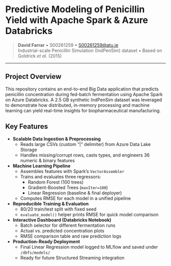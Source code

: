 # Predictive Modeling of Penicillin Yield with Apache Spark & Azure Databricks

> **David Farrar** • S00261259 • S00261259@atu.ie  
> Industrial-scale Penicillin Simulation (IndPenSim) dataset • Based on Goldrick _et al._ (2015)

---

## Project Overview
This repository contains an end-to-end Big Data application that predicts penicillin concentration during fed-batch fermentation using Apache Spark on Azure Databricks. A 2.5 GB synthetic IndPenSim dataset was leveraged to demonstrate how distributed, in-memory processing and machine learning can yield real-time insights for biopharmaceutical manufacturing.

## Key Features
- **Scalable Data Ingestion & Preprocessing**  
  - Reads large CSVs (custom “|” delimiter) from Azure Data Lake Storage  
  - Handles missing/corrupt rows, casts types, and engineers 36 numeric & binary features  
- **Machine Learning Pipeline**  
  - Assembles features with Spark’s `VectorAssembler`  
  - Trains and evaluates three regressors:  
    - Random Forest (100 trees)  
    - Gradient-Boosted Trees (`maxIter=100`)  
    - Linear Regression (baseline & final deployer)  
  - Computes RMSE for each model in a unified pipeline  
- **Reproducible Training & Evaluation**  
  - 80/20 train/test split with fixed seed  
  - `evaluate_model()` helper prints RMSE for quick model comparison  
- **Interactive Dashboard (Databricks Notebook)**  
  - Batch selector for different fermentation runs  
  - Actual vs. predicted concentration plots  
  - RMSE comparison table and raw prediction logs  
- **Production-Ready Deployment**  
  - Final Linear Regression model logged to MLflow and saved under `/dbfs/models/`  
  - Ready for future Structured Streaming integration
